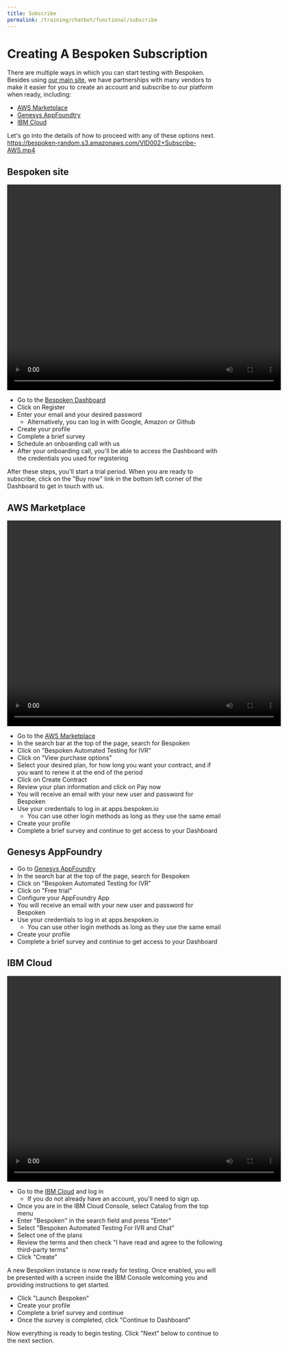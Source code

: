 ```yaml
---
title: Subscribe
permalink: /training/chatbot/functional/subscribe
---
```

# Creating A Bespoken Subscription
There are multiple ways in which you can start testing with Bespoken. Besides using [our main site](#bespoken-site), we have partnerships with many vendors to make it easier for you to create an account and subscribe to our platform when ready, including:

- [AWS Marketplace](#aws-marketplace)
- [Genesys AppFoundtry](#genesys-appfoundry)
- [IBM Cloud](#ibm-cloud)

Let's go into the details of how to proceed with any of these options next.
https://bespoken-random.s3.amazonaws.com/VID002+Subscribe-AWS.mp4
## Bespoken site

<video width="640" height="480" controls >
   <source src='https://bespoken-random.s3.amazonaws.com/VID001+Subscribe-Dashboard.mp4' alt="Subscribe to Bespoken through our Dashboard"  type="video/mp4">
</video>

* Go to the [Bespoken Dashboard](https://apps.bespoken.io)
* Click on Register
* Enter your email and your desired password 
  * Alternatively, you can log in with Google, Amazon or Github
* Create your profile 
* Complete a brief survey
* Schedule an onboarding call with us
* After your onboarding call, you'll be able to access the Dashboard with the credentials you used for registering

After these steps, you'll start a trial period. When you are ready to subscribe, click on the "Buy now" link in the bottom left corner of the Dashboard to get in touch with us.

## AWS Marketplace

<video width="640" height="480" controls >
   <source src='https://bespoken-random.s3.amazonaws.com/VID002+Subscribe-AWS.mp4' alt="Subscribe to Bespoken through the AWS Marketplace"  type="video/mp4">
</video>

* Go to the [AWS Marketplace](https://aws.amazon.com/marketplace)
* In the search bar at the top of the page, search for Bespoken
* Click on "Bespoken Automated Testing for IVR"
* Click on "View purchase options"
* Select your desired plan, for how  long you want your contract, and if you want to renew it at the end of the period
* Click on Create Contract
* Review your plan information and click on Pay now
* You will receive an email with your new user and password for Bespoken
* Use your credentials to log in at apps.bespoken.io
  * You can use other login methods as long as they use the same email
* Create your profile 
* Complete a brief survey and continue to get access to your Dashboard

## Genesys AppFoundry
* Go to [Genesys AppFoundry](https://appfoundry.genesys.com/)
* In the search bar at the top of the page, search for Bespoken
* Click on "Bespoken Automated Testing for IVR"
* Click on "Free trial"
* Configure your AppFoundry App
* You will receive an email with your new user and password for Bespoken
* Use your credentials to log in at apps.bespoken.io
  * You can use other login methods as long as they use the same email
* Create your profile 
* Complete a brief survey and continue to get access to your Dashboard

## IBM Cloud

<video width="640" height="480" controls >
   <source src='https://bespoken-random.s3.amazonaws.com/VID005+Subscribe+IBM+Cloud.mp4' alt="Subscribe to Bespoken through IBM Cloud"  type="video/mp4">
</video>

* Go to the [IBM Cloud](https://cloud.ibm.com/login) and log in  
  * If you do not already have an account, you'll need to sign up.
* Once you are in the IBM Cloud Console, select Catalog from the top menu
* Enter "Bespoken" in the search field and press "Enter"
* Select "Bespoken Automated Testing For IVR and Chat"
* Select one of the plans
* Review the terms and then check "I have read and agree to the following third-party terms"
* Click "Create"

A new Bespoken instance is now ready for testing. Once enabled, you will be presented with a screen inside the IBM Console welcoming you and providing instructions to get started.
* Click "Launch Bespoken"
* Create your profile
* Complete a brief survey and continue
* Once the survey is completed, click "Continue to Dashboard"

Now everything is ready to begin testing. Click "Next" below to continue to the next section.